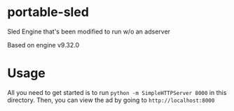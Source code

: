 # portable-sled

Sled Engine that's been modified to run w/o an adserver

Based on engine v9.32.0

# Usage

All you need to get started is to run `python -m SimpleHTTPServer 8000` in this directory. Then, you can view the ad by going to `http://localhost:8000`

